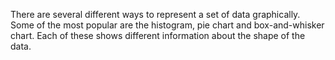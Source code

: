 There are several different ways to represent a set of data graphically.
Some of the most popular are the histogram, pie chart and
box-and-whisker chart. Each of these shows different information about
the shape of the data.
